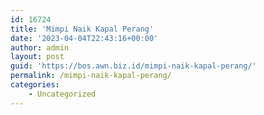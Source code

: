 ```yaml
---
id: 16724
title: 'Mimpi Naik Kapal Perang'
date: '2023-04-04T22:43:16+00:00'
author: admin
layout: post
guid: 'https://bos.awn.biz.id/mimpi-naik-kapal-perang/'
permalink: /mimpi-naik-kapal-perang/
categories:
    - Uncategorized
---
```


